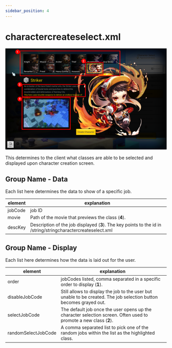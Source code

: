 ```yaml
---
sidebar_position: 4
---
```


# charactercreateselect.xml

![image](../../../../src/imgs/xml/charactercreateselect.png)

This determines to the client what classes are able to be selected and displayed upon character creation screen.

## Group Name - Data

Each list here determines the data to show of a specific job.

| element | explanation                                                                                               |
|---------|-----------------------------------------------------------------------------------------------------------|
| jobCode | job ID                                                                                                    |
| movie   | Path of the movie that previews the class (**4**).                                                             |
| descKey | Description of the job displayed (**3**). The key points to the id in /string/stringcharactercreateselect.xml |

## Group Name - Display

Each list here determines how the data is laid out for the user.

| element | explanation |
|---------|-------------|
|order    | jobCodes listed, comma separated in a specific order to display (**1**).|
|disableJobCode| Still allows to display the job to the user but unable to be created. The job selection button becomes grayed out.|
|selectJobCode | The default job once the user opens up the character selection screen. Often used to promote a new class (**2**).|
|randomSelectJobCode| A comma separated list to pick one of the random jobs within the list as the highlighted class.|